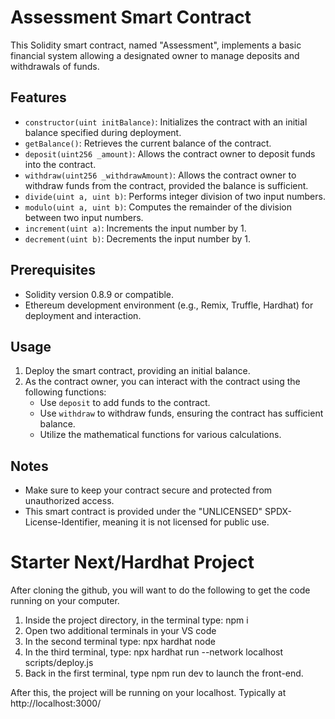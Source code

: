# Assessment Smart Contract

This Solidity smart contract, named "Assessment", implements a basic financial system allowing a designated owner to manage deposits and withdrawals of funds.

## Features

- `constructor(uint initBalance)`: Initializes the contract with an initial balance specified during deployment.
- `getBalance()`: Retrieves the current balance of the contract.
- `deposit(uint256 _amount)`: Allows the contract owner to deposit funds into the contract.
- `withdraw(uint256 _withdrawAmount)`: Allows the contract owner to withdraw funds from the contract, provided the balance is sufficient.
- `divide(uint a, uint b)`: Performs integer division of two input numbers.
- `modulo(uint a, uint b)`: Computes the remainder of the division between two input numbers.
- `increment(uint a)`: Increments the input number by 1.
- `decrement(uint b)`: Decrements the input number by 1.

## Prerequisites

- Solidity version 0.8.9 or compatible.
- Ethereum development environment (e.g., Remix, Truffle, Hardhat) for deployment and interaction.

## Usage

1. Deploy the smart contract, providing an initial balance.
2. As the contract owner, you can interact with the contract using the following functions:
   - Use `deposit` to add funds to the contract.
   - Use `withdraw` to withdraw funds, ensuring the contract has sufficient balance.
   - Utilize the mathematical functions for various calculations.

## Notes

- Make sure to keep your contract secure and protected from unauthorized access.
- This smart contract is provided under the "UNLICENSED" SPDX-License-Identifier, meaning it is not licensed for public use.



# Starter Next/Hardhat Project

After cloning the github, you will want to do the following to get the code running on your computer.

1. Inside the project directory, in the terminal type: npm i
2. Open two additional terminals in your VS code
3. In the second terminal type: npx hardhat node
4. In the third terminal, type: npx hardhat run --network localhost scripts/deploy.js
5. Back in the first terminal, type npm run dev to launch the front-end.

After this, the project will be running on your localhost. 
Typically at http://localhost:3000/
